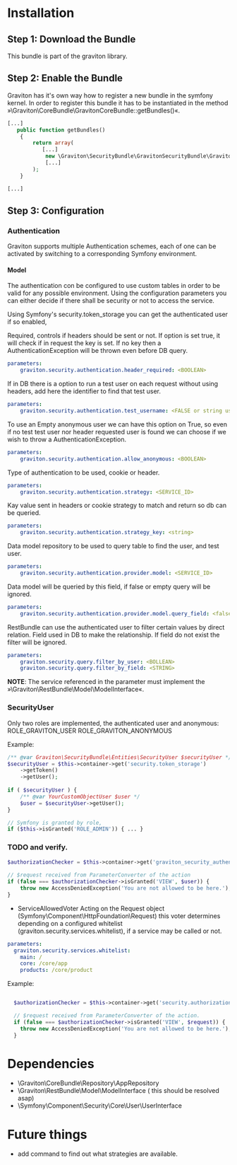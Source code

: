 # Installation

## Step 1: Download the Bundle

This bundle is part of the graviton library.

## Step 2: Enable the Bundle

Graviton has it's own way how to register a new bundle in the symfony kernel.
In order to register this bundle it has to be instantiated in the method »\Graviton\CoreBundle\GravitonCoreBundle::getBundles()«.

```php
[...]
   public function getBundles()
    {
        return array(
           [...]
            new \Graviton\SecurityBundle\GravitonSecurityBundle\GravitonSecurityBundle(),
            [...]
        );
    }    

[...]
```

## Step 3: Configuration

### Authentication

Graviton supports multiple Authentication schemes, each of one can be activated by switching to a corresponding Symfony
environment.

#### Model

The authentication con be configured to use custom tables in order to be valid for any possible environment.
Using the configuration parameters you can either decide if there shall be security or not to access the service.
 
 Using Symfony's security.token_storage you can get the authenticated user if so enabled, 
 
Required, controls if headers should be sent or not. If option is set true, it will check if in request the key is set.
If no key then a AuthenticationException will be thrown even before DB query. 
```yml
parameters:
    graviton.security.authentication.header_required: <BOOLEAN>
```

If in DB there is a option to run a test user on each request without using headers, add here the identifier to find 
that test user. 
```yml
parameters:
    graviton.security.authentication.test_username: <FALSE or string username >
```

To use an Empty anonymous user we can have this option on True, so even if no test test user nor header requested user 
is found we can choose if we wish to throw a AuthenticationException. 
```yml
parameters:
    graviton.security.authentication.allow_anonymous: <BOOLEAN>
```

Type of authentication to be used, cookie or header. 
```yml
parameters:
    graviton.security.authentication.strategy: <SERVICE_ID>
```

Kay value sent in headers or cookie strategy to match and return so db can be queried. 
```yml
parameters:
    graviton.security.authentication.strategy_key: <string>
```

Data model repository to be used to query table to find the user, and test user. 
```yml
parameters:
    graviton.security.authentication.provider.model: <SERVICE_ID>
```

Data model will be queried by this field, if false or empty query will be ignored. 
```yml
parameters:
    graviton.security.authentication.provider.model.query_field: <false | string>
```

RestBundle can use the authenticated user to filter certain values by direct relation. 
Field used in DB to make the relationship. If field do not exist the filter will be ignored.
```yml
parameters:
    graviton.security.query.filter_by_user: <BOLLEAN>
    graviton.security.query.filter_by_field: <STRING>
```


**NOTE**:
The service referenced in the parameter must implement the »\Graviton\RestBundle\Model\ModelInterface«.

### SecurityUser

Only two roles are implemented, the authenticated user and anonymous:
ROLE_GRAVITON_USER
ROLE_GRAVITON_ANONYMOUS


Example:

```php
/** @var Graviton\SecurityBundle\Entities\SecurityUser $securityUser */
$securityUser = $this->container->get('security.token_storage')
    ->getToken()
    ->getUser();
    
if ( $securityUser ) {
    /** @var YourCustomObjectUser $user */
    $user = $securityUser->getUser();
}

// Symfony is granted by role, 
if ($this->isGranted('ROLE_ADMIN')) { ... }


```


### TODO and verify.
```php
$authorizationChecker = $this->container->get('graviton_security_authenticator');
  
// $request received from ParameterConverter of the action
if (false === $authorizationChecker->isGranted('VIEW', $user)) {
    throw new AccessDeniedException('You are not allowed to be here.');
}  
```


- ServiceAllowedVoter
Acting on the Request object (Symfony\Component\HttpFoundation\Request) this voter determines depending
on a configured whitelist (graviton.security.services.whitelist), if a service may be called or not.

```yml
parameters: 
  graviton.security.services.whitelist: 
    main: /
    core: /core/app
    products: /core/product 
```

Example:

```php

  $authorizationChecker = $this->container->get('security.authorization_checker');

  // $request received from ParameterConverter of the action.
  if (false === $authorizationChecker->isGranted('VIEW', $request)) {
    throw new AccessDeniedException('You are not allowed to be here.');
  }  
```

# Dependencies

- \Graviton\CoreBundle\Repository\AppRepository
- \Graviton\RestBundle\Model\ModelInterface ( this should be resolved asap)
- \Symfony\Component\Security\Core\User\UserInterface

# Future things

- add command to find out what strategies are available.
